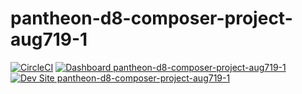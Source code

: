 # pantheon-d8-composer-project-aug719-1

[![CircleCI](https://circleci.com/gh/ramchamselenium/pantheon-d8-composer-project-aug719-1.svg?style=shield)](https://circleci.com/gh/ramchamselenium/pantheon-d8-composer-project-aug719-1)
[![Dashboard pantheon-d8-composer-project-aug719-1](https://img.shields.io/badge/dashboard-pantheon_d8_composer_project_aug719_1-yellow.svg)](https://dashboard.pantheon.io/sites/f0edcaf2-5e3f-4798-9ec0-0291bf2ff612#dev/code)
[![Dev Site pantheon-d8-composer-project-aug719-1](https://img.shields.io/badge/site-pantheon_d8_composer_project_aug719_1-blue.svg)](http://dev-pantheon-d8-composer-project-aug719-1.pantheonsite.io/)